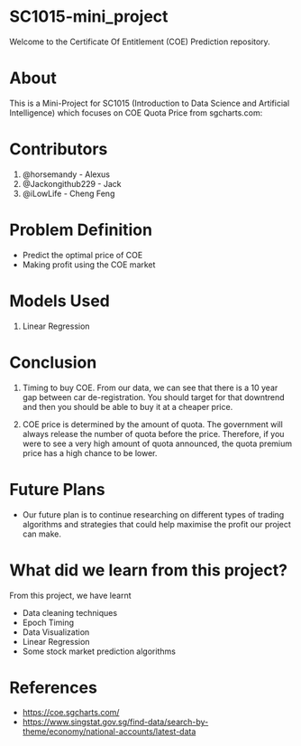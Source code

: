 # SC1015-mini_project
Welcome to the Certificate Of Entitlement (COE) Prediction repository.

# About
This is a Mini-Project for SC1015 (Introduction to Data Science and Artificial Intelligence) which focuses on COE Quota Price from sgcharts.com:

# Contributors
  1. @horsemandy        - Alexus
  2. @Jackongithub229   - Jack
  3. @iLowLife          - Cheng Feng

# Problem Definition
  * Predict the optimal price of COE 
  * Making profit using the COE market

# Models Used
  1. Linear Regression

# Conclusion
 1. Timing to buy COE.
    From our data, we can see that there is a 10 year gap between car de-registration. 
    You should target for that downtrend and then you should be able to buy it at a cheaper price.

 2. COE price is determined by the amount of quota.
    The government will always release the number of quota before the price.
    Therefore, if you were to see a very high amount of quota announced, the quota premium price has a high chance to be lower.

# Future Plans
 * Our future plan is to continue researching on different types of trading algorithms and strategies that could help maximise the profit our project can make.

# What did we learn from this project?
From this project, we have learnt
 * Data cleaning techniques
 * Epoch Timing
 * Data Visualization
 * Linear Regression
 * Some stock market prediction algorithms

# References
  - https://coe.sgcharts.com/
  - https://www.singstat.gov.sg/find-data/search-by-theme/economy/national-accounts/latest-data
